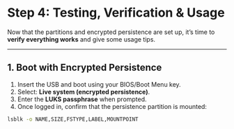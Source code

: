 # Step 4: Testing, Verification & Usage

Now that the partitions and encrypted persistence are set up, it’s time to **verify everything works** and give some usage tips.

---

## 1. Boot with Encrypted Persistence

1. Insert the USB and boot using your BIOS/Boot Menu key.
2. Select: **Live system (encrypted persistence)**.
3. Enter the **LUKS passphrase** when prompted.
4. Once logged in, confirm that the persistence partition is mounted:

```bash
lsblk -o NAME,SIZE,FSTYPE,LABEL,MOUNTPOINT
